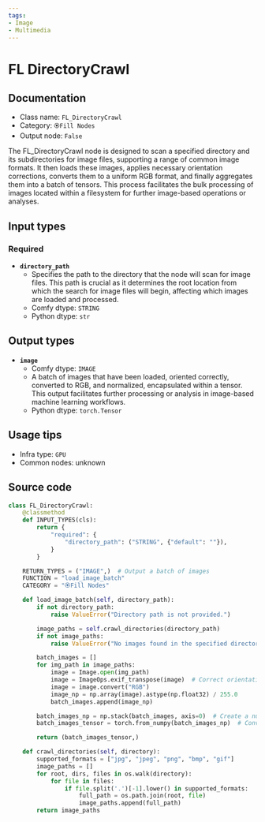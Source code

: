 ```yaml
---
tags:
- Image
- Multimedia
---
```


# FL DirectoryCrawl
## Documentation
- Class name: `FL_DirectoryCrawl`
- Category: `🏵️Fill Nodes`
- Output node: `False`

The FL_DirectoryCrawl node is designed to scan a specified directory and its subdirectories for image files, supporting a range of common image formats. It then loads these images, applies necessary orientation corrections, converts them to a uniform RGB format, and finally aggregates them into a batch of tensors. This process facilitates the bulk processing of images located within a filesystem for further image-based operations or analyses.
## Input types
### Required
- **`directory_path`**
    - Specifies the path to the directory that the node will scan for image files. This path is crucial as it determines the root location from which the search for image files will begin, affecting which images are loaded and processed.
    - Comfy dtype: `STRING`
    - Python dtype: `str`
## Output types
- **`image`**
    - Comfy dtype: `IMAGE`
    - A batch of images that have been loaded, oriented correctly, converted to RGB, and normalized, encapsulated within a tensor. This output facilitates further processing or analysis in image-based machine learning workflows.
    - Python dtype: `torch.Tensor`
## Usage tips
- Infra type: `GPU`
- Common nodes: unknown


## Source code
```python
class FL_DirectoryCrawl:
    @classmethod
    def INPUT_TYPES(cls):
        return {
            "required": {
                "directory_path": ("STRING", {"default": ""}),
            }
        }

    RETURN_TYPES = ("IMAGE",)  # Output a batch of images
    FUNCTION = "load_image_batch"
    CATEGORY = "🏵️Fill Nodes"

    def load_image_batch(self, directory_path):
        if not directory_path:
            raise ValueError("Directory path is not provided.")

        image_paths = self.crawl_directories(directory_path)
        if not image_paths:
            raise ValueError("No images found in the specified directory and its subdirectories.")

        batch_images = []
        for img_path in image_paths:
            image = Image.open(img_path)
            image = ImageOps.exif_transpose(image)  # Correct orientation
            image = image.convert("RGB")
            image_np = np.array(image).astype(np.float32) / 255.0
            batch_images.append(image_np)

        batch_images_np = np.stack(batch_images, axis=0)  # Create a numpy array batch
        batch_images_tensor = torch.from_numpy(batch_images_np)  # Convert to tensor

        return (batch_images_tensor,)

    def crawl_directories(self, directory):
        supported_formats = ["jpg", "jpeg", "png", "bmp", "gif"]
        image_paths = []
        for root, dirs, files in os.walk(directory):
            for file in files:
                if file.split('.')[-1].lower() in supported_formats:
                    full_path = os.path.join(root, file)
                    image_paths.append(full_path)
        return image_paths

```
